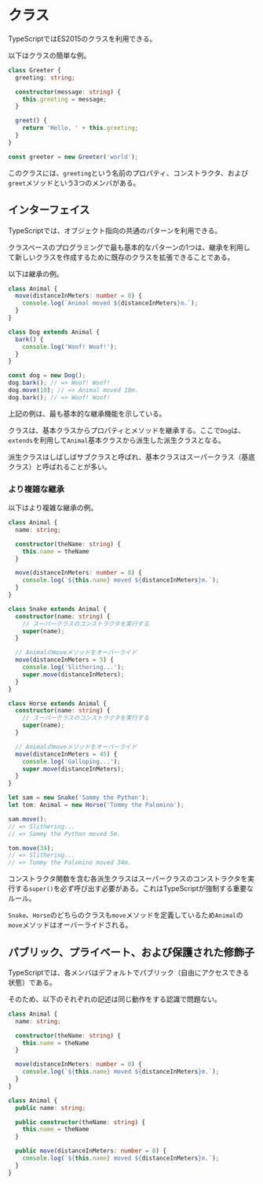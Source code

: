# クラス
TypeScriptではES2015のクラスを利用できる。

以下はクラスの簡単な例。

```ts
class Greeter {
  greeting: string;

  constructor(message: string) {
    this.greeting = message;
  }

  greet() {
    return 'Hello, ' + this.greeting;
  }
}

const greeter = new Greeter('world');
```

このクラスには、`greeting`という名前のプロパティ、コンストラクタ、および`greet`メソッドという3つのメンバがある。

## インターフェイス
TypeScriptでは、オブジェクト指向の共通のパターンを利用できる。

クラスベースのプログラミングで最も基本的なパターンの1つは、継承を利用して新しいクラスを作成するために既存のクラスを拡張できることである。

以下は継承の例。

```ts
class Animal {
  move(distanceInMeters: number = 0) {
    console.log(`Animal moved ${distanceInMeters}m.`);
  }
}

class Dog extends Animal {
  bark() {
    console.log('Woof! Woof!');
  }
}

const dog = new Dog();
dog.bark(); // => Woof! Woof!
dog.move(10); // => Animal moved 10m.
dog.bark(); // => Woof! Woof!
```

上記の例は、最も基本的な継承機能を示している。

クラスは、基本クラスからプロパティとメソッドを継承する。ここで`Dog`は、`extends`を利用して`Animal`基本クラスから派生した派生クラスとなる。

派生クラスはしばしばサブクラスと呼ばれ、基本クラスはスーパークラス（基底クラス）と呼ばれることが多い。

### より複雑な継承

以下はより複雑な継承の例。

```ts
class Animal {
  name: string;

  constructor(theName: string) {
    this.name = theName
  }

  move(distanceInMeters: number = 0) {
    console.log(`${this.name} moved ${distanceInMeters}m.`);
  }
}

class Snake extends Animal {
  constructor(name: string) {
    // スーパークラスのコンストラクタを実行する
    super(name);
  }

  // Animalのmoveメソッドをオーバーライド
  move(distanceInMeters = 5) {
    console.log('Slithering...');
    super.move(distanceInMeters);
  }
}

class Horse extends Animal {
  constructor(name: string) {
    // スーパークラスのコンストラクタを実行する
    super(name);
  }

  // Animalのmoveメソッドをオーバーライド
  move(distanceInMeters = 45) {
    console.log('Galloping...');
    super.move(distanceInMeters);
  }
}

let sam = new Snake('Sammy the Python');
let tom: Animal = new Horse('Tommy the Palomino');

sam.move();
// => Slithering...
// => Sammy the Python moved 5m.

tom.move(34);
// => Slithering...
// => Tommy the Palomino moved 34m.
```

コンストラクタ関数を含む各派生クラスはスーパークラスのコンストラクタを実行する`super()`を必ず呼び出す必要がある。これはTypeScriptが強制する重要なルール。

`Snake`、`Horse`のどちらのクラスも`move`メソッドを定義しているため`Animal`の`move`メソッドはオーバーライドされる。

## パブリック、プライベート、および保護された修飾子
TypeScriptでは、各メンバはデフォルトでパブリック（自由にアクセスできる状態）である。

そのため、以下のそれぞれの記述は同じ動作をする認識で問題ない。

```ts
class Animal {
  name: string;

  constructor(theName: string) {
    this.name = theName
  }

  move(distanceInMeters: number = 0) {
    console.log(`${this.name} moved ${distanceInMeters}m.`);
  }
}
```

```ts
class Animal {
  public name: string;

  public constructor(theName: string) {
    this.name = theName
  }

  public move(distanceInMeters: number = 0) {
    console.log(`${this.name} moved ${distanceInMeters}m.`);
  }
}
```